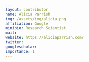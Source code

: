 ```yaml
---
layout: contributor
name: Alicia Parrish
img: /assets/img/alicia.png
affiliation: Google
minibio: Research Scientist
mail: 
website: https://aliciaparrish.com/
twitter: 
googlescholar: 
importance: 1
---
```

